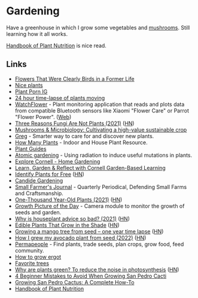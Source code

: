 # Gardening

Have a greenhouse in which I grow some vegetables and [mushrooms](mushrooms.md). Still learning how it all works.

[Handbook of Plant Nutrition](http://libgen.rs/book/index.php?md5=0DE03F3742244A0FCFFD21A3C33FE812) is nice read.

## Links

- [Flowers That Were Clearly Birds in a Former Life](https://twitter.com/ferrisjabr/status/1291455210989080581)
- [Nice plants](https://twitter.com/TatianaTMac/status/1294676675305730053)
- [Plant Porn IG](https://www.instagram.com/plantpor.n/)
- [24 hour time-lapse of plants moving](https://twitter.com/pIantporn/status/1327641462159384577)
- [WatchFlower](https://github.com/emericg/WatchFlower) - Plant monitoring application that reads and plots data from compatible Bluetooth sensors like Xiaomi "Flower Care" or Parrot "Flower Power". ([Web](https://emeric.io/WatchFlower/))
- [Three Reasons Fungi Are Not Plants (2021)](https://asm.org/Articles/2021/January/Three-Reasons-Fungi-Are-Not-Plants) ([HN](https://news.ycombinator.com/item?id=25824799))
- [Mushrooms & Microbiology: Cultivating a high-value sustainable crop](https://experience.kennesaw.edu/mushroomsandmicrobiology)
- [Greg](https://greg.app/) - Smarter way to care for and discover new plants.
- [How Many Plants](https://howmanyplants.com/) - Indoor and House Plant Resource.
- [Plant Guides](https://howmanyplants.com/plant-guides)
- [Atomic gardening](https://en.wikipedia.org/wiki/Atomic_gardening) - Using radiation to induce useful mutations in plants.
- [Explore Cornell - Home Gardening](http://www.gardening.cornell.edu/homegardening/)
- [Learn, Garden & Reflect with Cornell Garden-Based Learning](https://gardening.cals.cornell.edu/)
- [Identify Plants for Free](https://candidegardening.com/GB/identify-plants) ([HN](https://news.ycombinator.com/item?id=27970539))
- [Candide Gardening](https://candidegardening.com/GB)
- [Small Farmer's Journal](https://smallfarmersjournal.com/) - Quarterly Periodical, Defending Small Farms and Craftsmanship.
- [One-Thousand Year-Old Plants (2021)](https://www.nytimes.com/2021/07/31/science/plant-leaves-welwitschia.html) ([HN](https://news.ycombinator.com/item?id=28019843))
- [Growth Picture of the Day](https://github.com/kaiokot/gpod) - Camera module to monitor the growth of seeds and garden.
- [Why is houseplant advice so bad? (2021)](https://dirtwise.substack.com/p/why-is-houseplant-advice-so-bad) ([HN](https://news.ycombinator.com/item?id=29043632))
- [Edible Plants That Grow in the Shade](https://www.onegreenplanet.org/lifestyle/10-edible-plants-that-grow-in-the-shade/) ([HN](https://news.ycombinator.com/item?id=29852943))
- [Growing a mango tree from seed – one year time lapse](https://www.youtube.com/watch?v=jh_ukt8g53c) ([HN](https://news.ycombinator.com/item?id=30312694))
- [How I grew my avocado plant from seed (2022)](https://permapeople.org/blog/2022/03/16/grow-avocado-from-seed.html) ([HN](https://news.ycombinator.com/item?id=30704388))
- [Permapeople](https://permapeople.org/) - Find plants, trade seeds, plan crops, grow food, feed community.
- [How to grow ergot](https://www.youtube.com/watch?v=BrKfF-G_Cug)
- [Favorite trees](https://twitter.com/Tjdriii/status/1528788277511213057)
- [Why are plants green? To reduce the noise in photosynthesis](https://worldsensorium.com/why-are-plants-green/) ([HN](https://news.ycombinator.com/item?id=33049277))
- [4 Beginner Mistakes to Avoid When Growing San Pedro Cacti](https://www.youtube.com/watch?v=lhuMsL8m5zE)
- [Growing San Pedro Cactus: A Complete How-To](https://thethirdwave.co/growing-san-pedro-cactus/)
- [Handbook of Plant Nutrition](http://libgen.rs/book/index.php?md5=0DE03F3742244A0FCFFD21A3C33FE812)
